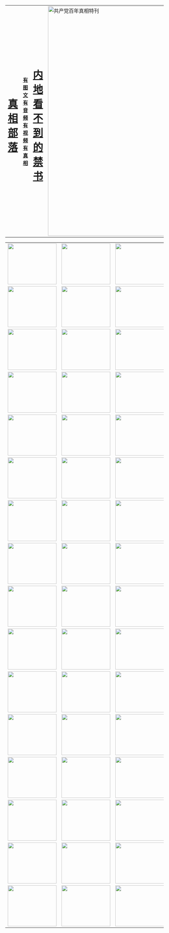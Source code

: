 <table>
<tr>

<td>
	<H1><a href="http://8.1557.n06.rayfu.net/zx/">真相部落</a></H1>
</td>
<td>
	<H4><a href="http://8.1557.n06.rayfu.net/zx/">有图文 有音频 有视频 有真相</a></H4>
</td>
<td>
	<H1><a href="http://8.1557.n06.rayfu.net/book/"> 内地看不到的禁书</a></H1>
</td>
<td>
	<a href="http://8.1557.n06.rayfu.net/zx/bngcd/"><img src="http://8.1557.n06.rayfu.net/zx/bngcd/gcdbnzx.jpg" width="730"  border="0" alt="共产党百年真相特刊"></a>
</td>
</tr>
</table>


<table>
<tr>
	<td><a href="http://8.8306.d15.startrekkin.net/xtr/107/"><img  src ="http://8.8306.d15.startrekkin.net/pic/2017/02/107.jpg" width="155px" height="130px"></a></td>
	<td><a href="http://8.8306.d15.startrekkin.net/xtr/829/"><img src ="http://8.8306.d15.startrekkin.net/pic/2017/02/829.jpg" width="155px" height="130px"></a></td>
	<td><a href="http://8.8306.d15.startrekkin.net/xtr/69/"><img  src ="http://8.8306.d15.startrekkin.net/pic/2017/02/69.jpg" width="155px" height="130px"></a></td>
	<td><a href="http://8.8306.d15.startrekkin.net/xtr/99/"><img  src ="http://8.8306.d15.startrekkin.net/pic/2017/02/99.jpg" width="155px" height="130px"></a></td>
</tr>
<tr>
	<td><a href="http://8.8306.d15.startrekkin.net/xtr/40/"><img  src ="http://8.8306.d15.startrekkin.net/pic/2017/02/40.jpg" width="155px" height="130px"></a></td>
	<td><a href="http://8.8306.d15.startrekkin.net/xtr/20/"><img  src ="http://8.8306.d15.startrekkin.net/pic/2017/02/20.jpg" width="155px" height="130px"></a></td>
	<td><a href="http://8.8306.d15.startrekkin.net/xtr/81/"><img  src ="http://8.8306.d15.startrekkin.net/pic/2017/02/81.jpg" width="155px" height="130px"></a></td>
	<td><a href="http://8.8306.d15.startrekkin.net/xtr/2/"><img  src ="http://8.8306.d15.startrekkin.net/pic/2017/02/2.jpg" width="155px" height="130px"></a></td>
</tr>
<tr>
	<td><a href="http://8.8306.d15.startrekkin.net/xtr/86/"><img  src ="http://8.8306.d15.startrekkin.net/pic/2017/02/86.jpg" width="155px" height="130px"></a></td>
	<td><a href="http://8.8306.d15.startrekkin.net/xtr/109/"><img  src ="http://8.8306.d15.startrekkin.net/pic/2017/02/109.jpg" width="155px" height="130px"></a></td>
	<td><a href="http://8.8306.d15.startrekkin.net/xtr/1378/"><img  src ="http://8.8306.d15.startrekkin.net/pic/2017/02/1378.jpg" width="155px" height="130px"></a></td>
	<td><a href="http://8.8306.d15.startrekkin.net/xtr/57/"><img  src ="http://8.8306.d15.startrekkin.net/pic/2017/02/57.jpg" width="155px" height="130px"></a></td>
</tr>
<tr>
	<td><a href="http://8.8306.d15.startrekkin.net/xtr/1219/"><img  src ="http://8.8306.d15.startrekkin.net/pic/2017/02/1219.jpg" width="155px" height="130px"></a></td>
	<td><a href="http://8.8306.d15.startrekkin.net/xtr/1220/"><img  src ="http://8.8306.d15.startrekkin.net/pic/2017/02/1220.jpg" width="155px" height="130px"></a></td>
	<td><a href="http://8.8306.d15.startrekkin.net/xtr/1221/"><img  src ="http://8.8306.d15.startrekkin.net/pic/2017/02/1221.jpg" width="155px" height="130px"></a></td>
	<td><a href="http://8.8306.d15.startrekkin.net/xtr/51/"><img  src ="http://8.8306.d15.startrekkin.net/pic/2017/02/51.jpg" width="155px" height="130px"></a></td>
</tr>
<tr>
	<td><a href="http://8.8306.d15.startrekkin.net/xtr/1055/"><img  src ="http://8.8306.d15.startrekkin.net/pic/2017/02/1055.jpg" width="155px" height="130px"></a></td>
	<td><a href="http://8.8306.d15.startrekkin.net/xtr/611/"><img  src ="http://8.8306.d15.startrekkin.net/pic/2017/02/611.jpg" width="155px" height="130px"></a></td>
	<td><a href="http://8.8306.d15.startrekkin.net/xtr/1121/"><img  src ="http://8.8306.d15.startrekkin.net/pic/2017/02/1121.jpg" width="155px" height="130px"></a></td>
	<td><a href="http://8.8306.d15.startrekkin.net/xtr/610/"><img  src ="http://8.8306.d15.startrekkin.net/pic/2017/02/610.jpg" width="155px" height="130px"></a></td>
</tr>
<tr>
	<td><a href="http://8.8306.d15.startrekkin.net/xtr/1128/"><img  src ="http://8.8306.d15.startrekkin.net/pic/2017/02/1128.jpg" width="155px" height="130px"></a></td>
	<td><a href="http://8.8306.d15.startrekkin.net/xtr/1395/"><img  src ="http://8.8306.d15.startrekkin.net/pic/2017/02/1406.jpg" width="155px" height="130px"></a></td>
	<td><a href="http://8.8306.d15.startrekkin.net/xtr/1407/"><img  src ="http://8.8306.d15.startrekkin.net/pic/2017/02/1407.jpg" width="155px" height="130px"></a></td>
	<td><a href="http://8.8306.d15.startrekkin.net/xtr/934/"><img  src ="http://8.8306.d15.startrekkin.net/pic/2017/02/934.jpg" width="155px" height="130px"></a></td>
</tr>
<tr>
	<td><a href="http://8.8306.d15.startrekkin.net/xtr/641/"><img  src ="http://8.8306.d15.startrekkin.net/pic/2017/02/641.jpg" width="155px" height="130px"></a></td>
	<td><a href="http://8.8306.d15.startrekkin.net/xtr/949/"><img  src ="http://8.8306.d15.startrekkin.net/pic/2017/02/949.jpg" width="155px" height="130px"></a></td>
	<td><a href="http://8.8306.d15.startrekkin.net/xtr/112/"><img  src ="http://8.8306.d15.startrekkin.net/pic/2017/02/112.jpg" width="155px" height="130px"></a></td>
	<td><a href="http://8.8306.d15.startrekkin.net/xtr/812/"><img  src ="http://8.8306.d15.startrekkin.net/pic/2017/02/812.jpg" width="155px" height="130px"></a></td>
</tr>
<tr>
	<td><a href="http://8.8306.d15.startrekkin.net/xtr/103/"><img  src ="http://8.8306.d15.startrekkin.net/pic/2017/02/103.jpg" width="155px" height="130px"></a></td>
	<td><a href="http://8.8306.d15.startrekkin.net/xtr/3/"><img  src ="http://8.8306.d15.startrekkin.net/pic/2017/02/3.jpg" width="155px" height="130px"></a></td>
	<td><A href="http://8.8306.d15.startrekkin.net/mp4/zx/2015/11/Lkmtt.mp4" target="_blank" title="莲开满天庭"><img  src="http://8.8306.d15.startrekkin.net/pic/2015/11/Lkmtt3480_jssor.jpg"  width="155px" height="130px"></A></td>
	<td><A href="http://8.8306.d15.startrekkin.net/mp4/zx/2015/11/2013513.mp4" target="_blank" title="飞旋的法轮"><img  src="http://8.8306.d15.startrekkin.net/pic/2015/11/falun480_jssor.jpg"  width="155px" height="130px"></A></td>
</tr>
<tr>
	<td><A href="http://8.8306.d15.startrekkin.net/mp4/zx/2015/11/NYParade.mp4" target="_blank" title="2004年4月10日法轮功纽约大游行"><img  src="http://8.8306.d15.startrekkin.net/pic/2015/11/nyparade480_jssor.jpg"  width="155px" height="130px"></A></td>
	<td><A href="http://8.8306.d15.startrekkin.net/mp4/news617/2015/05/WEB_s28093.mp4" target="_blank" title="2015年世界法轮大法日特别报导"><img  src="http://8.8306.d15.startrekkin.net/pic/2015/11/p6752711a666997037_jssor.jpg"  width="155px" height="130px"></A></td>
	<td><A href="http://8.8306.d15.startrekkin.net/mp4/news829/2015/11/30211_326650.mp4" target="_blank" title="沧州绑架案连审四天 民众抹泪称审好人"><img  src="http://8.8306.d15.startrekkin.net/pic/2015/11/changzhou2480_jssor.jpg"  width="155px" height="130px"></A></td>
	<td><A href="http://8.8306.d15.startrekkin.net/mp4/mhph/2015/10/changzhou.mp4" target="_blank" title="沧州真相--狮城血泪"><img  src="http://8.8306.d15.startrekkin.net/pic/2015/11/changzhou480_jssor.jpg"  width="155px" height="130px"></A></td>
</tr>
<tr>
	<td><A href="http://8.8306.d15.startrekkin.net/mp4/mhjd/mhjd_55.mp4" target="_blank" title="正义律师与无罪辩护"><img  src="http://8.8306.d15.startrekkin.net/pic/2015/11/wzbh480_jssor.jpg"  width="155px" height="130px"></A></td>
	<td><A href="http://8.8306.d15.startrekkin.net/mp4/zx/2015/11/layerkcs.mp4" target="_blank" title="中国的良心--高智晟律师"><img  src="http://8.8306.d15.startrekkin.net/pic/2015/11/layerkcs2480_jssor.jpg"  width="155px" height="130px"></A></td>
	<td><A href="http://8.8306.d15.startrekkin.net/mp4/mhph/2015/10/szxl.mp4" target="_blank" title="神州血泪--北京、大庆、广东、哈尔滨"><img  src="http://8.8306.d15.startrekkin.net/pic/2015/11/szxl480_jssor.jpg"  width="155px" height="130px"></A></td>
	<td><A href="http://8.8306.d15.startrekkin.net/mp4/zx/2015/11/TangShanFFXS.mp4" target="_blank" title="真相纪录片：凤凰新生"><img  src="http://8.8306.d15.startrekkin.net/pic/2015/11/fhxs2480_jssor.jpg"  width="155px" height="130px"></A></td>
</tr>
<tr>
	<td><A href="http://8.8306.d15.startrekkin.net/mp4/zx/2015/11/jidong.mp4" target="_blank" title="冀东监狱的罪恶"><img  src="http://8.8306.d15.startrekkin.net/pic/2015/11/jidong480_jssor.jpg"  width="155px" height="130px"></A></td>
	<td><A href="http://8.8306.d15.startrekkin.net/mp4/mhph/2015/10/tangshan.mp4" target="_blank" title="凤凰血泪"><img  src="http://8.8306.d15.startrekkin.net/pic/2015/11/tangshan480_jssor.jpg"  width="155px" height="130px"></A>
					</div></td>
	<td>	<A href="http://8.8306.d15.startrekkin.net/mp4/mhph/2015/10/zfxtzxl.mp4" target="_blank" title="政法系统罪行录--唐山篇"><img  src="http://8.8306.d15.startrekkin.net/pic/2015/11/zfxtzxl480_jssor.jpg"  width="155px" height="130px"></A></td>
	<td><A href="http://8.8306.d15.startrekkin.net/mp4/mhph/2015/10/QDBG.mp4" target="_blank" title="青岛悲歌"><img  src="http://8.8306.d15.startrekkin.net/pic/2015/10/qdbg2480_jssor.jpg"  width="155px" height="130px"></A></td>
</tr>
<tr>
	<td><A href="http://8.8306.d15.startrekkin.net/mp4/mhph/2015/10/huludao.mp4" target="_blank" title="葫芦岛永恒的见证"><img  src="http://8.8306.d15.startrekkin.net/pic/2015/10/huludao480_jssor.jpg"  width="155px" height="130px"></A></td>
	<td><A href="http://8.8306.d15.startrekkin.net/mp4/mhph/2015/10/qbzx.mp4" target="_blank" title="湖畔泉边听真相-济南泉城的传奇"><img  src="http://8.8306.d15.startrekkin.net/pic/2015/10/hupan480_jssor.jpg"  width="155px" height="130px"></A></td>
	<td><A href="http://8.8306.d15.startrekkin.net/mp4/mhph/2015/10/baoding_dvd_v2.mp4" target="_blank" title="燕赵悲歌"><img  src="http://8.8306.d15.startrekkin.net/pic/2015/10/yzbg480_jssor.jpg"  width="155px" height="130px"></A></td>
	<td><A href="http://8.8306.d15.startrekkin.net/mp4/zx/2015/11/meihuashi_complete_ED2.0.mp4" target="_blank" title="梅花诗完整版"><img  src="http://8.8306.d15.startrekkin.net/pic/2015/11/mhs480_jssor.jpg"  width="155px" height="130px"></A></td>
</tr>
<tr>
	<td><A href="http://8.8306.d15.startrekkin.net/mp4/zx/2015/11/fengbei512k.mp4" target="_blank" title="丰碑"><img  src="http://8.8306.d15.startrekkin.net/pic/2015/11/fongbei480_jssor.jpg"  width="155px" height="130px"></A></td>
	<td><A href="http://8.8306.d15.startrekkin.net/mp4/zx/2015/11/fytdxComplete.mp4" target="_blank" title="风雨天地行全集"><img  src="http://8.8306.d15.startrekkin.net/pic/2015/11/fytdxWhite480_jssor.jpg"  width="155px" height="130px"></A></td>
	<td><A href="http://8.8306.d15.startrekkin.net/mp4/zx/2015/11/JianZheng.mp4" target="_blank" title="见证"><img  src="http://8.8306.d15.startrekkin.net/pic/2015/11/witness480_jssor.jpg"  width="155px" height="130px"></A></td>
	<td><A href="http://8.8306.d15.startrekkin.net/mp4/mhph/2015/10/hcym.mp4" target="_blank" title="红朝阴谋"><img  src="http://8.8306.d15.startrekkin.net/pic/2015/10/hcym480_jssor.jpg"  width="155px" height="130px"></A></td>
</tr>
<tr>
	<td><A href="http://8.8306.d15.startrekkin.net/mp4/zx/2015/11/zfzxPalV3.mp4" target="_blank" title="是自焚还是骗局"><img  src="http://8.8306.d15.startrekkin.net/pic/2015/11/zfzx4805_jssor.jpg"  width="155px" height="130px"></A></td>
	<td><A href="http://8.8306.d15.startrekkin.net/mp4/zx/2015/11/lsdspMsyTd.mp4" target="_blank" title="历史的审判"><img  src="http://8.8306.d15.startrekkin.net/pic/2015/11/lsdsp480_jssor.jpg"  width="155px" height="130px"></A></td>
	<td><A href="http://8.8306.d15.startrekkin.net/mp4/news886/2015/11/concat886.mp4" target="_blank" title="一周全球控告江泽民"><img  src="http://8.8306.d15.startrekkin.net/pic/2015/11/news886480_jssor.jpg"  width="155px" height="130px"></A></td>
	<td><A href="http://8.8306.d15.startrekkin.net/mp4/news1378/2014/08/CQSD_s0_e4_v2_i0-CQSD_4-video.mp4" target="_blank" title="欧洲的抉择"><img  src="http://8.8306.d15.startrekkin.net/pic/2015/11/p5143421a564166643-ss_jssor.jpg"  width="155px" height="130px"></A></td>
</tr>
<tr>
	<td><A href="http://8.8306.d15.startrekkin.net/mp4/zx/2015/11/hk20150720parade.mp4" target="_blank" title="港法轮功反迫害大游行 大陆游客震撼"><img  src="http://8.8306.d15.startrekkin.net/pic/2015/11/281098-ss_jssor.jpg"  width="155px" height="130px"></A></td>
	<td><A href="http://8.8306.d15.startrekkin.net/mp4/zx/2015/11/20150720hkParade512k.mp4" target="_blank" title="香港法轮功720游行声援诉江潮"><img  src="http://8.8306.d15.startrekkin.net/pic/2015/11/2015720parade480_jssor.jpg"  width="155px" height="130px"></A></td>
	<td><A href="http://8.8306.d15.startrekkin.net/mp4/zx/2015/11/hktdc512.mp4" target="_blank" title="香港退党潮"><img  src="http://8.8306.d15.startrekkin.net/pic/2015/11/hktdc480_jssor.jpg"  width="155px" height="130px"></A></td>
	<td><A href="http://8.8306.d15.startrekkin.net/mp4/news413/2015/11/concat413.mp4" target="_blank" title="本月退党精选"><img  src="http://8.8306.d15.startrekkin.net/pic/2015/11/tuidang480_jssor.jpg"  width="155px" height="130px"></A></td>
</tr>
<tr>
	<td><A href="http://8.8306.d15.startrekkin.net/mp4/news823/2015/11/TSZG_British_1_QA_A_TSZG-61-1_XinHaoNianZuoZh_P617180.mp4" target="_blank" title="辛灏年：纪念《九评共产党》发表十周年演讲"><img  src="http://8.8306.d15.startrekkin.net/pic/2015/11/xhn9p10480_jssor.jpg"  width="155px" height="130px"></A></td>
	<td><A href="http://8.8306.d15.startrekkin.net/mp4/news57/2015/11/JPGCD8.mp4" target="_blank" title="【九评之八】评中国共产党的邪教本质"><img  src="http://8.8306.d15.startrekkin.net/pic/2015/11/9pkcd8p480_jssor.jpg"  width="155px" height="130px"></A></td>
	<td><A href="http://8.8306.d15.startrekkin.net/mp4/other/kao.Chih.Sheng_story.mp4"  target="_blank" title="超越恐惧:高智晟的故事"				style="font-size:20px;"><img src="http://8.8306.d15.startrekkin.net/pic/2016/12/GZS201408070902.jpg"  width="155px" height="130px">
						</A></td>
	<td><A href="http://8.8306.d15.startrekkin.net/mp4/zx/2016/11/oh10yearsInv.mp4"  target="_blank" title="纪录片《活摘 十年调查》完整版" style="font-size:20px;"><img src="http://8.8306.d15.startrekkin.net/pic/2016/11/10yearsOHinv.jpg"  width="155px" height="130px">
						</A></td>
</tr>
</table>


